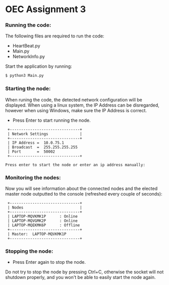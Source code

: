 # OEC Assignment 3


### Running the code:
The following files are required to run the code:
* HeartBeat.py
* Main.py
* NetworkInfo.py

Start the application by running:

```bash
$ python3 Main.py

```

### Starting the node:
When runing the code, the detected network configuration will be displayed. When using a linux system, the IP Address can be disregarded, however when using Windows, make sure the IP Address is correct.
* Press Enter to start running the node.


```
 +-------------------------------+
 | Network Settings              |
 +-------------------------------+
 | IP Address =  10.0.75.1
 | Broadcast  =  255.255.255.255
 | Port       =  50002
 +-------------------------------+

Press enter to start the node or enter an ip address manually:

```

### Monitoring the nodes:

Now you will see information about the connected nodes and the elected master node outputted to the console (refreshed every couple of seconds):
```
 +-------------------------------+
 | Nodes                         |
 +-------------------------------+
 | LAPTOP-MQVKMK1P      : Online
 | LAPTOP-MQVGMK2P      : Online
 | LAPTOP-MQEKMK6P      : Offline
 +-------------------------------+
 | Master:  LAPTOP-MQVKMK1P
 +-------------------------------+

```

### Stopping the node:
* Press Enter again to stop the node.

Do not try to stop the node by pressing Ctrl+C, otherwise the socket will not shutdown properly, and you won't be able to easily start the node again.

